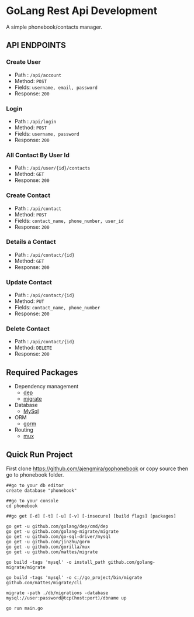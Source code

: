 # GoLang Rest Api Development

A simple phonebook/contacts manager.

## API ENDPOINTS

### Create User
- Path : `/api/account`
- Method: `POST`
- Fields: `username, email, password`
- Response: `200`

### Login
- Path : `/api/login`
- Method: `POST`
- Fields: `username, password`
- Response: `200`

### All Contact By User Id
- Path : `/api/user/{id}/contacts`
- Method: `GET`
- Response: `200`

### Create Contact
- Path : `/api/contact`
- Method: `POST`
- Fields: `contact_name, phone_number, user_id`
- Response: `200`

### Details a Contact
- Path : `/api/contact/{id}`
- Method: `GET`
- Response: `200`

### Update Contact
- Path : `/api/contact/{id}`
- Method: `PUT`
- Fields: `contact_name, phone_number`
- Response: `200`

### Delete Contact
- Path : `/api/contact/{id}`
- Method: `DELETE`
- Response: `200`

## Required Packages
- Dependency management
    * [dep](https://github.com/golang/dep)
    * [migrate](https://github.com/golang-migrate/migrate)
- Database
    * [MySql](https://github.com/go-sql-driver/mysql)
- ORM   
    * [gorm](https://github.com/jinzhu/gorm)
- Routing
    * [mux](https://github.com/gorilla/mux)

## Quick Run Project
First clone https://github.com/ajengmira/gophonebook or copy source then go to phonebook folder.  

```
##go to your db editor
create database "phonebook"

##go to your console
cd phonebook

##go get [-d] [-t] [-u] [-v] [-insecure] [build flags] [packages]

go get -u github.com/golang/dep/cmd/dep
go get -u github.com/golang-migrate/migrate
go get -u github.com/go-sql-driver/mysql
go get -u github.com/jinzhu/gorm
go get -u github.com/gorilla/mux
go get -u github.com/mattes/migrate

go build -tags 'mysql' -o install_path github.com/golang-migrate/migrate

go build -tags 'mysql' -o c://go_project/bin/migrate github.com/mattes/migrate/cli

migrate -path ./db/migrations -database mysql://user:password@tcp(host:port)/dbname up

go run main.go
```
